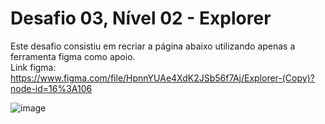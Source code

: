# Desafio 03, Nível 02 - Explorer

Este desafio consistiu em recriar a página abaixo utilizando apenas a ferramenta figma como apoio. <br>
Link figma: https://www.figma.com/file/HpnnYUAe4XdK2JSb56f7Aj/Explorer-(Copy)?node-id=16%3A106


![image](https://user-images.githubusercontent.com/107070684/177686003-828c237f-dcb5-41e9-a5be-9d908e796f09.png)
